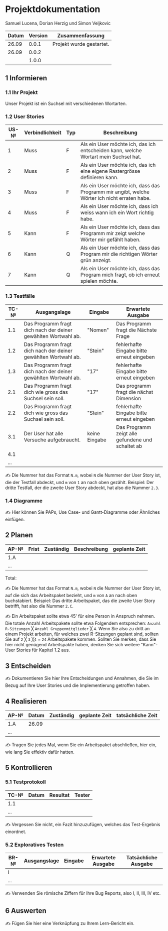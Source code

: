 # Projektdokumentation

Samuel Lucena, Dorian Herzig und Simon Veljkovic

| Datum | Version | Zusammenfassung                                              |
| ----- | ------- | ------------------------------------------------------------ |
| 26.09 | 0.0.1   | Projekt wurde gestartet.|
| 26.09 | 0.0.2   |                                                              |
|       | 1.0.0   |                                                              |

## 1 Informieren

### 1.1 Ihr Projekt

Unser Projekt ist ein Suchsel mit verschiedenen Wortarten.

### 1.2 User Stories

| US-№ | Verbindlichkeit | Typ  | Beschreibung                       |
| ---- | --------------- | ---- | ---------------------------------- |
| 1    |  Muss           | F    | Als ein User möchte ich, das ich entscheiden kann, welche Wortart mein Suchsel hat.  |
| 2    |  Muss           | F    | Als ein User möchte ich, das ich eine eigene Rastergrösse definieren kann.|
| 3    |  Muss           | F    | Als ein User möchte ich, dass das Programm mir angibt, welche Wörter ich nicht erraten habe.|
| 4    |  Muss           | F    | Als ein User möchte ich, dass ich weiss wann ich ein Wort richtig habe.|
| 5    |  Kann           | F    | Als ein User möchte ich, dass das Programm mir zeigt welche Wörter mir gefählt haben.|
| 6    |  Kann           | Q    | Als ein User möchte ich, dass das Program mir die richtigen Wörter grün anzeigt.|
| 7    |  Kann           | Q    | Als ein User möchte ich, dass das Program mich fragt, ob ich erneut spielen möchte.|


### 1.3 Testfälle

| TC-№ | Ausgangslage | Eingabe | Erwartete Ausgabe |
| ---- | ------------ | ------- | ----------------- |
| 1.1 | Das Programm fragt dich nach der deiner gewählten Wortwahl ab. | "Nomen" | Das Programm fragt die Nächste Frage |
| 1.2 | Das Programm fragt dich nach der deiner gewählten Wortwahl ab. | "Stein" | fehlerhafte Eingabe bitte erneut eingeben |
| 1.3 | Das Programm fragt dich nach der deiner gewählten Wortwahl ab. | "17" | fehlerhafte Eingabe bitte erneut eingeben |
| 2.1 | Das Programm fragt dich wie gross das Suchsel sein soll. | "17" | Das programm fragt die nächst Dimension |
| 2.2 | Das Programm fragt dich wie gross das Suchsel sein soll. | "Stein" |  fehlerhafte Eingabe bitte erneut eingeben |
| 3.1 | Der User hat alle Versuche aufgebraucht. | keine Eingabe | Das Programm zeigt alle gefundene und schaltet ab |
| 4.1  |  |         |                   |
| ...  |  |         |                   |

✍️ Die Nummer hat das Format `N.m`, wobei `N` die Nummer der User Story ist, die der Testfall abdeckt, und `m` von `1` an nach oben gezählt. Beispiel: Der dritte Testfall, der die zweite User Story abdeckt, hat also die Nummer `2.3`.

### 1.4 Diagramme

✍️ Hier können Sie PAPs, Use Case- und Gantt-Diagramme oder Ähnliches einfügen.

## 2 Planen

| AP-№ | Frist | Zuständig | Beschreibung | geplante Zeit |
| ---- | ----- | --------- | ------------ | ------------- |
| 1.A  |       |           |              |               |
| ...  |       |           |              |               |

Total: 

✍️ Die Nummer hat das Format `N.m`, wobei `N` die Nummer der User Story ist, auf die sich das Arbeitspaket bezieht, und `m` von `A` an nach oben buchstabiert. Beispiel: Das dritte Arbeitspaket, das die zweite User Story betrifft, hat also die Nummer `2.C`.

✍️ Ein Arbeitspaket sollte etwa 45' für eine Person in Anspruch nehmen. Die totale Anzahl Arbeitspakete sollte etwa Folgendem entsprechen: `Anzahl R-Sitzungen` ╳ `Anzahl Gruppenmitglieder` ╳ `4`. Wenn Sie also zu dritt an einem Projekt arbeiten, für welches zwei R-Sitzungen geplant sind, sollten Sie auf `2` ╳ `3` ╳`4` = `24` Arbeitspakete kommen. Sollten Sie merken, dass Sie hier nicht genügend Arbeitspakte haben, denken Sie sich weitere "Kann"-User Stories für Kapitel 1.2 aus.

## 3 Entscheiden

✍️ Dokumentieren Sie hier Ihre Entscheidungen und Annahmen, die Sie im Bezug auf Ihre User Stories und die Implementierung getroffen haben.

## 4 Realisieren

| AP-№ | Datum | Zuständig | geplante Zeit | tatsächliche Zeit |
| ---- | ----- | --------- | ------------- | ----------------- |
| 1.A  | 26.09 |           |               |                   |
| ...  |       |           |               |                   |

✍️ Tragen Sie jedes Mal, wenn Sie ein Arbeitspaket abschließen, hier ein, wie lang Sie effektiv dafür hatten.

## 5 Kontrollieren

### 5.1 Testprotokoll

| TC-№ | Datum | Resultat | Tester |
| ---- | ----- | -------- | ------ |
| 1.1  |       |          |        |
| ...  |       |          |        |

✍️ Vergessen Sie nicht, ein Fazit hinzuzufügen, welches das Test-Ergebnis einordnet.

### 5.2 Exploratives Testen

| BR-№ | Ausgangslage | Eingabe | Erwartete Ausgabe | Tatsächliche Ausgabe |
| ---- | ------------ | ------- | ----------------- | -------------------- |
| I    |              |         |                   |                      |
| ...  |              |         |                   |                      |

✍️ Verwenden Sie römische Ziffern für Ihre Bug Reports, also I, II, III, IV etc.

## 6 Auswerten

✍️ Fügen Sie hier eine Verknüpfung zu Ihrem Lern-Bericht ein.
